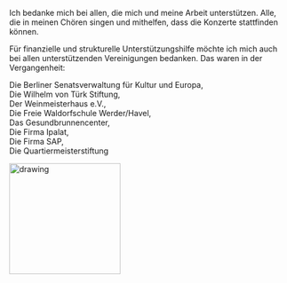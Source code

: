 Ich bedanke mich bei allen, die mich und meine Arbeit unterstützen. Alle, die in meinen Chören singen und mithelfen, dass die Konzerte stattfinden können. <br>

Für finanzielle und strukturelle Unterstützungshilfe möchte ich mich auch bei allen unterstützenden Vereinigungen bedanken. Das waren in der Vergangenheit:<br>

Die Berliner Senatsverwaltung für Kultur und Europa, <br>
Die Wilhelm von Türk Stiftung, <br>
Der Weinmeisterhaus e.V., <br>
Die Freie Waldorfschule Werder/Havel, <br>
Das Gesundbrunnencenter, <br>
Die Firma Ipalat, <br>
Die Firma SAP, <br>
Die Quartiermeisterstiftung <br>

<img src="https://tobiaspuls.github.io/images/47.jpg" alt="drawing" width="200"/>
